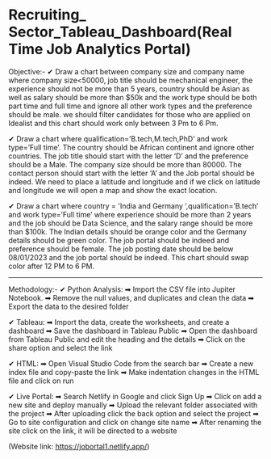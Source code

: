 # Recruiting_ Sector_Tableau_Dashboard(Real Time Job Analytics Portal)

Objective:- 
✔ Draw a chart between company size and company name where company size<50000, job title should be mechanical engineer, the experience should not be more than 5 years, country should be Asian as well as salary should be more than $50k and the work type should be both part time and full time and ignore all other work types and the preference should be male. we should filter candidates for those who are applied on Idealist and this chart should work only between 3 Pm to 6 Pm.

✔ Draw a chart where qualification=’B.tech,M.tech,PhD’ and work type=’Full time’. The country should be African continent and ignore other countries. The job title should start with the letter ‘D’ and the preference should be a Male. The company size should be more than 80000. The contact person should start with the letter ‘A’ and the Job portal should be indeed. We need to place a latitude and longitude and if we click on latitude and longitude we will open a map and show the exact location.

✔ Draw a chart where country = 'India and Germany ’,qualification=’B.tech’ and work type=’Full time’ where experience should be more than 2 years and the job should be Data Science, and the salary range should be more than $100k. The Indian details should be orange color and the Germany details should be green color. The job portal should be indeed and preference should be female. The job posting date should be below 08/01/2023 and the job portal should be indeed. This chart should swap color after 12 PM to 6 PM.

-------------------------------------------------------------------------------------------------------------------------------------------------------------------------------------------
Methodology:-
✔ Python Analysis:
   ➡ Import the CSV file into Jupiter Notebook. 
   ➡ Remove the null values, and duplicates and clean the data
   ➡ Export the data to the desired folder

✔ Tableau:
   ➡ Import the data, create the worksheets, and create a dashboard
   ➡ Save the dashboard in Tableau Public
   ➡ Open the dashboard from Tableau Public and edit the heading and the details
   ➡ Click on the share option and select the link

✔ HTML:
   ➡ Open Visual Studio Code from the search bar
   ➡ Create a new index file and copy-paste the link
   ➡ Make indentation changes in the HTML file and click on run

✔ Live Portal:
  ➡ Search Netlify in Google and click Sign Up
  ➡ Click on add a new site and deploy manually
  ➡ Upload the relevant folder associated with the project
  ➡ After uploading click the back option and select the project
  ➡ Go to site configuration and click on change site name
  ➡ After renaming the site click on the link, it will be directed to a website

(Website link: https://jobortal1.netlify.app/)
  
  
   


